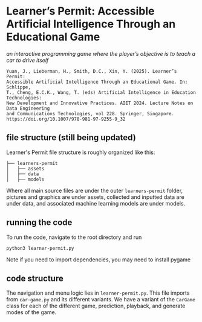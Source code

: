 # Learner’s Permit: Accessible Artificial Intelligence Through an Educational Game
*an interactive programming game where the player’s objective is to teach a car to drive itself*

```
Yuan, J., Lieberman, H., Smith, D.C., Xin, Y. (2025). Learner’s Permit:
Accessible Artificial Intelligence Through an Educational Game. In: Schlippe,
T., Cheng, E.C.K., Wang, T. (eds) Artificial Intelligence in Education Technologies:
New Development and Innovative Practices. AIET 2024. Lecture Notes on Data Engineering
and Communications Technologies, vol 228. Springer, Singapore.
https://doi.org/10.1007/978-981-97-9255-9_32
```


## file structure (still being updated)
Learner's Permit file structure is roughly organized like this:
```
├── learners-permit
│   ├── assets
│   ├── data
│   ├── models
```

Where all main source files are under the outer `learners-permit` folder, pictures and graphics are under assets, collected and inputted data are under data, and associated machine learning models are under models.

## running the code
To run the code, navigate to the root directory and run
```
python3 learner-permit.py
```

Note if you need to import dependencies, you may need to install pygame

## code structure
The navigation and menu logic lies in `learner-permit.py`. This file imports from `car-game.py` and its different variants. We have a variant of the `CarGame` class for each of the different game, prediction, playback, and generate modes of the game. 
